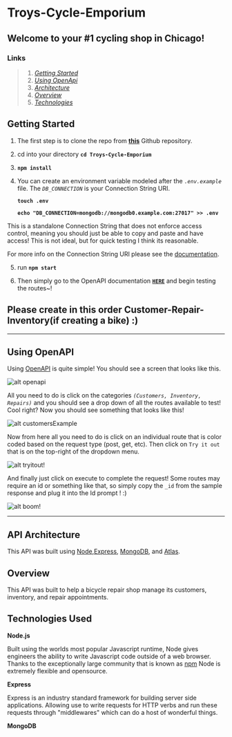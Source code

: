 # Troys-Cycle-Emporium

## Welcome to your #1 cycling shop in Chicago!

### Links
> 1.  *[Getting Started](#getting-started)*
> 2. *[Using OpenApi](#using-openapi)*
> 3. *[Architecture](#api-architecture)*
> 4. *[Overview](#overview)*
> 5. *[Technologies](#technologies-used)*
## **Getting Started**

1. The first step is to clone the repo from **[this](https://github.com/TroyD9241/Troys-Cycle-Emporium)** Github repository.

2. cd into your directory **`cd Troys-Cycle-Emporium`**

3. **`npm install`**

4. You can create an environment variable modeled after the *`.env.example`* file. The *`DB_CONNECTION`* is your Connection String URI.

   **`touch .env`**

   **`echo "DB_CONNECTION=mongodb://mongodb0.example.com:27017" >> .env`**

This is a standalone Connection String that does not enforce access control, meaning you should just be able to copy and paste and have access! This is not ideal, but for quick testing I think its reasonable.

For more info on the Connection String URI please see the [documentation](https://docs.mongodb.com/manual/reference/connection-string/).

5. run **`npm start`**

6. Then simply go to the OpenAPI documentation [**`HERE`**](http://localhost:3000/api-docs/) and begin testing the routes~!

## **Please create in this order Customer-Repair-Inventory(if creating a bike) :)**



-----

## Using OpenAPI

Using [OpenAPI](http://localhost:3000/api-docs/) is quite simple! You should see a screen that looks like this.

![alt openapi](https://i.ibb.co/VTwk5qN/openapi.png)

All you need to do is click on the categories *`(Customers, Inventory, Repairs)`* and you should see a drop down of all the routes available to test! Cool right? Now you should see something that looks like this!

![alt customersExample](https://i.ibb.co/LpVwPzs/customers.png)

Now from here all you need to do is click on an individual route that is color coded based on the request type (post, get, etc). Then click on `Try it out` that is on the top-right of the dropdown menu.

![alt tryitout!](https://i.ibb.co/bRwB6k7/tryitout.png)

And finally just click on execute to complete the request! Some routes may require an id or something like that, so simply copy the `_id` from the sample response and plug it into the Id prompt ! :)

![alt boom!](https://i.ibb.co/m9Jk8bd/boom.png)

-------------------------------
## API Architecture

This API was built using [Node](https://nodejs.org/en/),[Express](https://expressjs.com/), [MongoDB](https://www.mongodb.com/), and [Atlas](https://www.mongodb.com/cloud/atlas).

## Overview

This API was built to help a bicycle repair shop manage its customers, inventory, and repair appointments.

## Technologies Used

**Node.js**

Built using the worlds most popular Javascript runtime, Node gives engineers the ability to write Javascript code outside of a web browser. Thanks to the exceptionally large community that is known as [npm](https://www.npmjs.com/) Node is extremely flexible and opensource.

**Express**

Express is an industry standard framework for building server side applications. Allowing use to write requests for HTTP verbs and run these requests through "middlewares" which can do a host of wonderful things.

**MongoDB**
